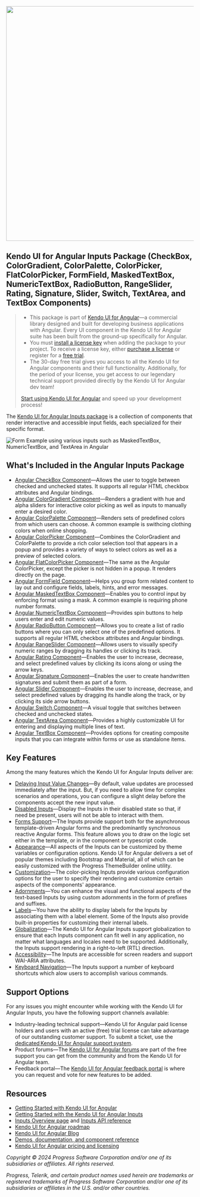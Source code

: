 <a href="https://www.telerik.com/kendo-angular-ui/" target="_blank">
<img width="631" src="https://www.telerik.com/kendo-angular-ui/npm-banner.svg">
</a>

## Kendo UI for Angular Inputs Package (CheckBox, ColorGradient, ColorPalette, ColorPicker, FlatColorPicker, FormField, MaskedTextBox, NumericTextBox, RadioButton, RangeSlider, Rating, Signature, Slider, Switch, TextArea, and TextBox Components)

> * This package is part of [Kendo UI for Angular](https://www.telerik.com/kendo-angular-ui)&mdash;a commercial library designed and built for developing business applications with Angular. Every UI component in the Kendo UI for Angular suite has been built from the ground-up specifically for Angular.
> * You must [install a license key](https://www.telerik.com/kendo-angular-ui/my-license) when adding the package to your project. To receive a license key, either [purchase a license](https://www.telerik.com/purchase/kendo-ui) or register for a [free trial](https://www.telerik.com/download-login-v2-kendo-angular-ui).
> * The 30-day free trial gives you access to all the Kendo UI for Angular components and their full functionality. Additionally, for the period of your license, you get access to our legendary technical support provided directly by the Kendo UI for Angular dev team!
>
> [Start using Kendo UI for Angular](https://www.telerik.com/download-login-v2-kendo-angular-ui) and speed up your development process!

The [Kendo UI for Angular Inputs package](https://www.telerik.com/kendo-angular-ui/components/inputs/) is a collection of components that render interactive and accessible input fields, each specialized for their specific format.

<img src="https://d585tldpucybw.cloudfront.net/sfimages/default-source/component-pages/angular/textarea---forms-support.jpg" alt="Form Example using various inputs such as MaskedTextBox, NumericTextBox, and TextArea in Angular" >

## What's Included in the Angular Inputs Package

* [Angular CheckBox Component](https://www.telerik.com/kendo-angular-ui/components/inputs/checkbox/)&mdash;Allows the user to toggle between checked and unchecked states. It supports all regular HTML checkbox attributes and Angular bindings.
* [Angular ColorGradient Component](https://www.telerik.com/kendo-angular-ui/components/inputs/colorgradient/)&mdash;Renders a gradient with hue and alpha sliders for interactive color picking as well as inputs to manually enter a desired color.
* [Angular ColorPalette Component](https://www.telerik.com/kendo-angular-ui/components/inputs/colorpalette/)&mdash;Renders sets of predefined colors from which users can choose. A common example is swithcing clothing colors when online shopping.
* [Angular ColorPicker Component](https://www.telerik.com/kendo-angular-ui/components/inputs/colorpicker/)&mdash;Combines the ColorGradient and ColorPalette to provide a rich color selection tool that appears in a popup and provides a variety of ways to select colors as well as a preview of selected colors.
* [Angular FlatColorPicker Component](https://www.telerik.com/kendo-angular-ui/components/inputs/flatcolorpicker/)&mdash;The same as the Angular ColorPicker, except the picker is not hidden in a popup. It renders directly on the page.
* [Angular FormField Component](https://www.telerik.com/kendo-angular-ui/components/inputs/formfield/)&mdash;Helps you group form related content to lay out and configure fields, labels, hints, and error messages.
* [Angular MaskedTextBox Component](https://www.telerik.com/kendo-angular-ui/components/inputs/maskedtextbox/)&mdash;Enables you to control input by enforcing format using a mask. A common example is requiring phone number formats.
* [Angular NumericTextBox Component](https://www.telerik.com/kendo-angular-ui/components/inputs/numerictextbox/)&mdash;Provides spin buttons to help users enter and edit numeric values.
* [Angular RadioButton Component](https://www.telerik.com/kendo-angular-ui/components/inputs/radiobutton/)&mdash;Allows you to create a list of radio buttons where you can only select one of the predefined options. It supports all regular HTML checkbox attributes and Angular bindings.
* [Angular RangeSlider Component](https://www.telerik.com/kendo-angular-ui/components/inputs/rangeslider/)&mdash;Allows users to visually specify numeric ranges by dragging its handles or clicking its track.
* [Angular Rating Component](https://www.telerik.com/kendo-angular-ui/components/inputs/rating)&mdash;Enables the user to increase, decrease, and select predefined values by clicking its icons along or using the arrow keys.
* [Angular Signature Component](https://www.telerik.com/kendo-angular-ui/components/inputs/signature)&mdash;Enables the user to create handwritten signatures and submit them as part of a form.
* [Angular Slider Component](https://www.telerik.com/kendo-angular-ui/components/inputs/slider/)&mdash;Enables the user to increase, decrease, and select predefined values by dragging its handle along the track, or by clicking its side arrow buttons.
* [Angular Switch Component](https://www.telerik.com/kendo-angular-ui/components/inputs/switch/)&mdash;A visual toggle that switches between checked and unchecked states.
* [Angular TextArea Component](https://www.telerik.com/kendo-angular-ui/components/inputs/textarea/)&mdash;Provides a highly customizable UI for entering and displaying multiple lines of text.
* [Angular TextBox Component](https://www.telerik.com/kendo-angular-ui/components/inputs/textbox/)&mdash;Provides options for creating composite inputs that you can integrate within forms or use as standalone items.

## Key Features

Among the many features which the Kendo UI for Angular Inputs deliver are:

* [Delaying Input Value Changes](https://www.telerik.com/kendo-angular-ui/components/inputs/debounce-valuechange)&mdash;By default, value updates are processed immediately after the input. But, if you need to allow time for complex scenarios and operations, you can configure a slight delay before the components accept the new input value.
* [Disabled Inputs](https://www.telerik.com/kendo-angular-ui/components/inputs/maskedtextbox/disabled-state)&mdash;Display the Inputs in their disabled state so that, if need be present, users will not be able to interact with them.
* [Forms Support](https://www.telerik.com/kendo-angular-ui/components/inputs/maskedtextbox/forms)&mdash;The Inputs provide support both for the asynchronous template-driven Angular forms and the predominantly synchronous reactive Angular forms. This feature allows you to draw on the logic set either in the template, or in the component or typescript code.
* [Appearance](https://www.telerik.com/kendo-angular-ui/components/inputs/styling)&mdash;All aspects of the Inputs can be customized by theme variables or configuration options. Kendo UI for Angular delivers a set of popular themes including Bootstrap and Material, all of which can be easily customized with the Progress ThemeBuilder online utility.
* [Customization](https://www.telerik.com/kendo-angular-ui/components/inputs/colorpicker/custom)&mdash;The color-picking Inputs provide various configuration options for the user to specify their rendering and customize certain aspects of the components' appearance.
* [Adornments](https://www.telerik.com/kendo-angular-ui/components/inputs/textbox/adornments)&mdash;You can enhance the visual and functional aspects of the text-based Inputs by using custom adornments in the form of prefixes and suffixes.
* [Labels](https://www.telerik.com/kendo-angular-ui/components/inputs/checkbox/labels)&mdash;You have the ability to display labels for the Inputs by associating them with a label element. Some of the Inputs also provide built-in properties for customizing their internal labels. 
* [Globalization](https://www.telerik.com/kendo-angular-ui/components/inputs/globalization)&mdash;The Kendo UI for Angular Inputs support globalization to ensure that each Inputs component can fit well in any application, no matter what languages and locales need to be supported. Additionally, the Inputs support rendering in a right-to-left (RTL) direction.
* [Accessibility](https://www.telerik.com/kendo-angular-ui/components/inputs/maskedtextbox/accessibility)&mdash;The Inputs are accessible for screen readers and support WAI-ARIA attributes.
* [Keyboard Navigation](https://www.telerik.com/kendo-angular-ui/components/inputs/maskedtextbox/keyboard-navigation)&mdash;The Inputs support a number of keyboard shortcuts which alow users to accomplish various commands.

## Support Options

For any issues you might encounter while working with the Kendo UI for Angular Inputs, you have the following support channels available:

* Industry-leading technical support&mdash;Kendo UI for Angular paid license holders and users with an active (free) trial license can take advantage of our outstanding customer support. To submit a ticket, use the [dedicated Kendo UI for Angular support system](https://www.telerik.com/account/support-tickets).
* Product forums&mdash;The [Kendo UI for Angular forums](https://www.telerik.com/forums/kendo-angular-ui) are part of the free support you can get from the community and from the Kendo UI for Angular team.
* Feedback portal&mdash;The [Kendo UI for Angular feedback portal](https://feedback.telerik.com/kendo-angular-ui) is where you can request and vote for new features to be added.

## Resources

* [Getting Started with Kendo UI for Angular](https://www.telerik.com/kendo-angular-ui/getting-started)
* [Getting Started with the Kendo UI for Angular Inputs](https://www.telerik.com/kendo-angular-ui/components/inputs/installation/getting-started)
* [Inputs Overview page](https://www.telerik.com/kendo-angular-ui/components/inputs) and [Inputs API reference](https://www.telerik.com/kendo-angular-ui/components/inputs/api)
* [Kendo UI for Angular roadmap](https://www.telerik.com/kendo-angular-ui/roadmap)
* [Kendo UI for Angular Blog](https://www.telerik.com/blogs/tag/kendo-ui-for-angular)
* [Demos, documentation, and component reference](https://www.telerik.com/kendo-angular-ui/components)
* [Kendo UI for Angular pricing and licensing](https://www.telerik.com/purchase/kendo-ui)

*Copyright © 2024 Progress Software Corporation and/or one of its subsidiaries or affiliates. All rights reserved.*

*Progress, Telerik, and certain product names used herein are trademarks or registered trademarks of Progress Software Corporation and/or one of its subsidiaries or affiliates in the U.S. and/or other countries.*
